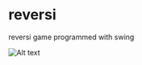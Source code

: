 # reversi
reversi game programmed with swing

![Alt text](https://raw.github.com/mehdignu/reversi/master/Tic_Tac_Toe2.png)

